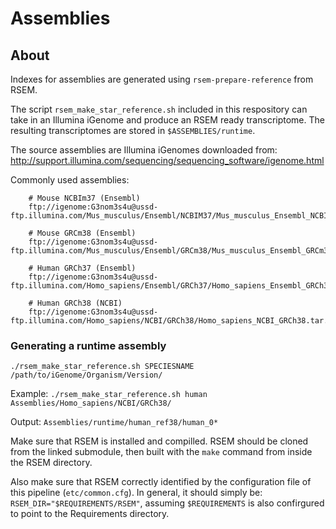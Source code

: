 # Assemblies

## About
Indexes for assemblies are generated using `rsem-prepare-reference` from RSEM. 

The script `rsem_make_star_reference.sh` included in this respository can take in an Illumina iGenome and produce an RSEM ready transcriptome. The resulting transcriptomes are stored in `$ASSEMBLIES/runtime`.

The source assemblies are Illumina iGenomes downloaded from: http://support.illumina.com/sequencing/sequencing_software/igenome.html

Commonly used assemblies:
```
	# Mouse NCBIm37 (Ensembl)	
	ftp://igenome:G3nom3s4u@ussd-ftp.illumina.com/Mus_musculus/Ensembl/NCBIM37/Mus_musculus_Ensembl_NCBIM37.tar.gz

	# Mouse GRCm38 (Ensembl)
	ftp://igenome:G3nom3s4u@ussd-ftp.illumina.com/Mus_musculus/Ensembl/GRCm38/Mus_musculus_Ensembl_GRCm38.tar.gz

	# Human GRCh37 (Ensembl)
	ftp://igenome:G3nom3s4u@ussd-ftp.illumina.com/Homo_sapiens/Ensembl/GRCh37/Homo_sapiens_Ensembl_GRCh37.tar.gz

	# Human GRCh38 (NCBI)
	ftp://igenome:G3nom3s4u@ussd-ftp.illumina.com/Homo_sapiens/NCBI/GRCh38/Homo_sapiens_NCBI_GRCh38.tar.gz
```

### Generating a runtime assembly
`./rsem_make_star_reference.sh SPECIESNAME /path/to/iGenome/Organism/Version/`

Example:
`./rsem_make_star_reference.sh human Assemblies/Homo_sapiens/NCBI/GRCh38/`

Output:
`Assemblies/runtime/human_ref38/human_0*`

Make sure that RSEM is installed and compilled. RSEM should be cloned from the linked submodule, then built with the `make` command from inside the RSEM directory.

Also make sure that RSEM correctly identified by the configuration file of this pipeline (`etc/common.cfg`). In general, it should simply be: `RSEM_DIR="$REQUIREMENTS/RSEM"`, assuming `$REQUIREMENTS` is also confirgured to point to the Requirements directory.

